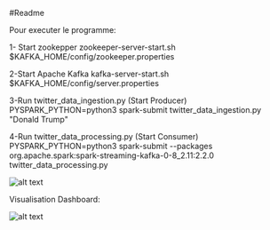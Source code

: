 #Readme 

Pour executer le programme:

1- Start zookepper
zookeeper-server-start.sh  $KAFKA_HOME/config/zookeeper.properties

2-Start Apache Kafka
kafka-server-start.sh $KAFKA_HOME/config/server.properties

3-Run twitter_data_ingestion.py (Start Producer)
PYSPARK_PYTHON=python3 spark-submit twitter_data_ingestion.py "Donald Trump"

4-Run twitter_data_processing.py (Start Consumer)
PYSPARK_PYTHON=python3 spark-submit --packages org.apache.spark:spark-streaming-kafka-0-8_2.11:2.2.0  twitter_data_processing.py

![alt text](https://github.com/JairoDuarte/Twitter-Sentiment-Analyse/tree/master/img/1.png)

Visualisation Dashboard:

![alt text](https://github.com/JairoDuarte/Twitter-Sentiment-Analyse/tree/master/img/2.png)